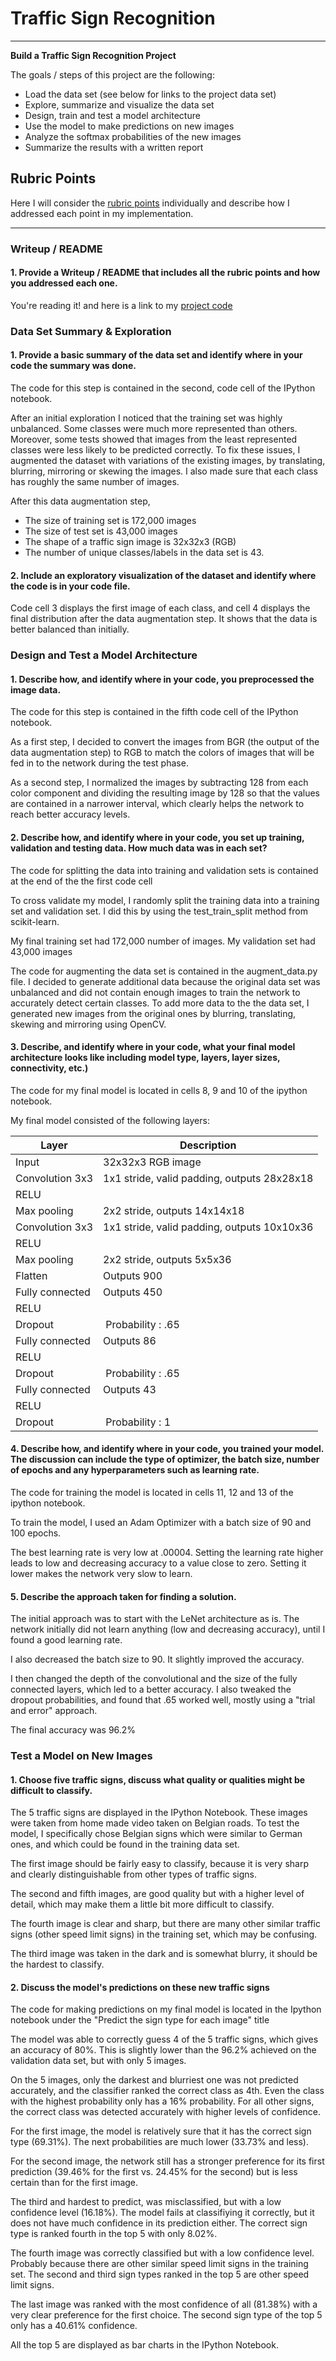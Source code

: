 # **Traffic Sign Recognition** 


---

**Build a Traffic Sign Recognition Project**

The goals / steps of this project are the following:
* Load the data set (see below for links to the project data set)
* Explore, summarize and visualize the data set
* Design, train and test a model architecture
* Use the model to make predictions on new images
* Analyze the softmax probabilities of the new images
* Summarize the results with a written report


## Rubric Points
Here I will consider the [rubric points](https://review.udacity.com/#!/rubrics/481/view) individually and describe how I addressed each point in my implementation.  

---
### Writeup / README

#### 1. Provide a Writeup / README that includes all the rubric points and how you addressed each one.

You're reading it! and here is a link to my [project code](https://github.com/udacity/CarND-Traffic-Sign-Classifier-Project/blob/master/Traffic_Sign_Classifier.ipynb)

### Data Set Summary & Exploration

#### 1. Provide a basic summary of the data set and identify where in your code the summary was done.

The code for this step is contained in the second, code cell of the IPython notebook.  

After an initial exploration I noticed that the training set was highly unbalanced. Some classes were much more represented than others. Moreover, some tests showed that images from the least represented classes were less likely to be predicted correctly. To fix these issues, I augmented the dataset with variations of the existing images, by translating, blurring, mirroring or skewing the images. I also made sure that each class has roughly the same number of images.

After this data augmentation step, 

* The size of training set is 172,000 images
* The size of test set is 43,000 images
* The shape of a traffic sign image is 32x32x3 (RGB)
* The number of unique classes/labels in the data set is 43.

#### 2. Include an exploratory visualization of the dataset and identify where the code is in your code file.

Code cell 3 displays the first image of each class, and cell 4 displays the final distribution after the data augmentation step. It shows that the data is better balanced than initially.

### Design and Test a Model Architecture

#### 1. Describe how, and identify where in your code, you preprocessed the image data. 

The code for this step is contained in the fifth code cell of the IPython notebook.

As a first step, I decided to convert the images from BGR (the output of the data augmentation step) to RGB to match the colors of images that will be fed in to the network during the test phase. 

As a second step, I normalized the images by subtracting 128 from each color component and dividing the resulting image by 128 so that the values are contained in a narrower interval, which clearly helps the network to reach better accuracy levels.

#### 2. Describe how, and identify where in your code, you set up training, validation and testing data. How much data was in each set? 

The code for splitting the data into training and validation sets is contained at the end of the the first code cell

To cross validate my model, I randomly split the training data into a training set and validation set. I did this by using the test_train_split method from scikit-learn.

My final training set had 172,000 number of images. My validation set had 43,000 images

The code for augmenting the data set is contained in the augment_data.py file. I decided to generate additional data because the original data set was unbalanced and did not contain enough images to train the network to accurately detect certain classes. To add more data to the the data set, I generated new images from the original ones by blurring, translating, skewing and mirroring using OpenCV.


#### 3. Describe, and identify where in your code, what your final model architecture looks like including model type, layers, layer sizes, connectivity, etc.)

The code for my final model is located in cells 8, 9 and 10 of the ipython notebook. 

My final model consisted of the following layers:

| Layer         		|     Description	        					| 
|---------------------|---------------------------------------------| 
| Input         		| 32x32x3 RGB image   							| 
| Convolution 3x3     	| 1x1 stride, valid padding, outputs 28x28x18 	|
| RELU					|												|
| Max pooling	      	| 2x2 stride,  outputs 14x14x18 				|
| Convolution 3x3     	| 1x1 stride, valid padding, outputs 10x10x36 	|
| RELU					|												|
| Max pooling	      	| 2x2 stride,  outputs 5x5x36				|
| Flatten | Outputs 900 |
| Fully connected		| Outputs 450        									|
| RELU | |
| Dropout | Probability : .65 |
| Fully connected		| Outputs 86        									|
| RELU | |
| Dropout | Probability : .65 |
| Fully connected		| Outputs 43        									|
| RELU | |
| Dropout | Probability : 1 |

 


#### 4. Describe how, and identify where in your code, you trained your model. The discussion can include the type of optimizer, the batch size, number of epochs and any hyperparameters such as learning rate.

The code for training the model is located in cells 11, 12 and 13 of the ipython notebook. 

To train the model, I used an Adam Optimizer with a batch size of 90 and 100 epochs. 

The best learning rate is very low at .00004. Setting the learning rate higher leads to low and decreasing accuracy to a value close to zero. Setting it lower makes the network very slow to learn.

#### 5. Describe the approach taken for finding a solution. 

The initial approach was to start with the LeNet architecture as is. The network initially did not learn anything (low and decreasing accuracy), until I found a good learning rate. 

I also decreased the batch size to 90. It slightly improved the accuracy.

I then changed the depth of the convolutional and the size of the fully connected layers, which led to a better accuracy. I also tweaked the dropout probabilities, and found that .65 worked well, mostly using a "trial and error" approach.

The final accuracy was 96.2% 

### Test a Model on New Images

#### 1. Choose five traffic signs, discuss what quality or qualities might be difficult to classify.

The 5 traffic signs are displayed in the IPython Notebook. These images were taken from home made video taken on Belgian roads. To test the model, I specifically chose Belgian signs which were similar to German ones, and which could be found in the training data set.

The first  image should be fairly easy to classify, because it is very sharp and clearly distinguishable from other types of traffic signs.

The second and fifth images, are good quality but with a higher level of detail, which may make them a little bit more difficult to classify.

The fourth image is clear and sharp, but there are many other similar traffic signs (other speed limit signs) in the training set, which may be confusing. 

The third image was taken in the dark and is somewhat blurry, it should be the hardest to classify.

#### 2. Discuss the model's predictions on these new traffic signs 
The code for making predictions on my final model is located in the Ipython notebook under the "Predict the sign type for each image" title

The model was able to correctly guess 4 of the 5 traffic signs, which gives an accuracy of 80%. This is slightly lower than the 96.2% achieved on the validation data set, but with only 5 images.

On the 5 images, only the darkest and blurriest one was not predicted accurately, and the classifier ranked the correct class as 4th. Even the class with the highest probability only has a 16% probability. 
For all other signs, the correct class was detected accurately with higher levels of confidence. 

For the first image, the model is relatively sure that it has the correct sign type (69.31%). The next probabilities are much lower (33.73% and less).

For the second image, the network still has a stronger preference for its first prediction (39.46% for the first vs. 24.45% for the second) but is less certain than for the first image.

The third and hardest to predict, was misclassified, but with a low confidence level (16.18%). The model fails at classifiying it correctly, but it does not have much confidence in its prediction either. The correct sign type is ranked fourth in the top 5 with only 8.02%.

The fourth image was correctly classified but with a low confidence level. Probably because there are other similar speed limit signs in the training set.
The second and third sign types ranked in the top 5 are other speed limit signs.

The last image was ranked with the most confidence of all (81.38%) with a very clear preference for the first choice. The second sign type of the top 5 only has a 40.61% confidence.

All the top 5 are displayed as bar charts in the IPython Notebook.
